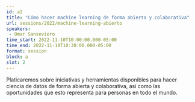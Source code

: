```yaml
---
id: a2
title: "Cómo hacer machine learning de forma abierta y colaborativa"
url: sessions/2022/machine-learning-abierto 
speakers:
 - Omar Sanseviero
time_start: 2022-11-10T10:00:00.000-05:00
time_end: 2022-11-10T10:30:00.000-05:00
format: session
block: a
slot: 2
---
```


Platicaremos sobre iniciativas y herramientas disponibles para hacer ciencia de datos de forma abierta y colaborativa, así como las oportunidades que esto representa para personas en todo el mundo.
